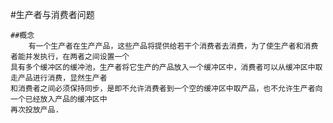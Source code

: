 #生产者与消费者问题
    
    ##概念
        有一个生产者在生产产品，这些产品将提供给若干个消费者去消费，为了使生产者和消费者能并发执行，在两者之间设置一个
    具有多个缓冲区的缓冲池，生产者将它生产的产品放入一个缓冲区中，消费者可以从缓冲区中取走产品进行消费，显然生产者
    和消费者之间必须保持同步，是即不允许消费者到一个空的缓冲区中取产品，也不允许生产者向一个已经放入产品的缓冲区中
    再次投放产品.
 
 
